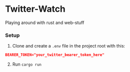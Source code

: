 # Twitter-Watch
Playing around with rust and web-stuff

### Setup
1. Clone and create a ```.env``` file in the project root with this:
```json
BEARER_TOKEN="your_twitter_bearer_token_here"
```
2. Run ``` cargo run ```

